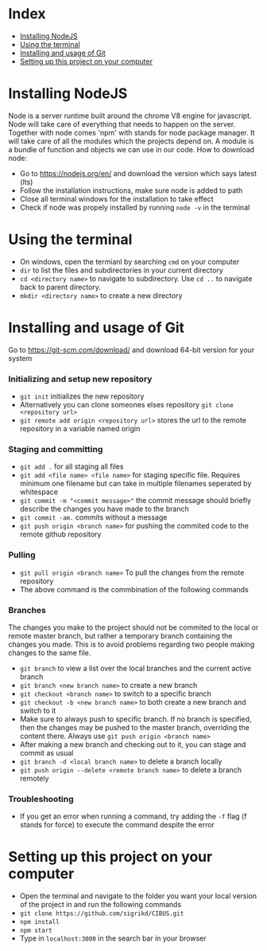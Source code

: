 
# Index
* [Installing NodeJS](#Installing-NodeJS)
* [Using the terminal](#Using-the-terminal)
* [Installing and usage of Git](#Installing-and-usage-of-Git)
* [Setting up this project on your computer](#Setting-u-pthis-project-on-your-computer)

# Installing NodeJS
Node is a server runtime built around the chrome V8 engine for javascript. Node will take care of everything that needs to happen on the server. Together with node comes 'npm' with stands for node package manager. It will take care of all the modules which the projects depend on. A module is a bundle of function and objects we can use in our code. 
How to download node:
* Go to https://nodejs.org/en/ and download the version which says latest (lts)
* Follow the installation instructions, make sure node is added to path
* Close all terminal windows for the installation to take effect
* Check if node was propely installed by running `node -v` in the terminal

# Using the terminal
* On windows, open the termianl by searching `cmd` on your computer
* `dir` to list the files and subdirectories in your current directory
* `cd <directory name>` to navigate to subdirectory. Use `cd ..` to navigate back to parent directory.
* `mkdir <directory name>` to create a new directory

# Installing and usage of Git
Go to https://git-scm.com/download/ and download 64-bit version for your system
### Initializing and setup new repository
* `git init` initializes the new repository
* Alternatively you can clone someones elses repository `git clone <repository url>`  
* `git remote add origin <repository url>` stores the url to the remote repository in a variable named origin

### Staging and committing
* `git add .`  for all staging all files
* `git add <file name> <file name>` for staging specific file. Requires minimum one filename but can take in multiple filenames seperated by whitespace
* `git commit -m "<commit message>"` the commit message should briefly describe the changes you have made to the branch
* `git commit -am.` commits without a message 
* `git push origin <branch name>` for pushing the commited code to the remote github repository

### Pulling 
* `git pull origin <branch name>` To pull the changes from the remote repository
* The above command is the commbination of the following commands


### Branches
The changes you make to the project should not be commited to the local or remote master branch, but rather a temporary branch containing the changes you made. This is to avoid problems regarding two people making changes to the same file.
* `git branch` to view a list over the local branches and the current active branch
* `git branch <new branch name>` to create a new branch 
* `git checkout <branch name>` to switch to a specific branch
* `git checkout -b <new branch name>` to both create a new branch and switch to it
* Make sure to always push to specific branch. If no branch is specified, then the changes may be pushed to the master branch, overriding the content there. Always use `git push origin <branch name>`
* After making a new branch and checking out to it, you can stage and commit as usual
* `git branch -d <local branch name>` to delete a branch locally
* `git push origin --delete <remote branch name>` to delete a branch remotely

### Troubleshooting
* If you get an error when running a command, try adding the `-f` flag (f stands for force) to execute the command despite the error

# Setting up this project on your computer
* Open the terminal and navigate to the folder you want your local version of the project in and run the following commands
* `git clone https://github.com/sigrikd/CIBUS.git`
* `npm install`
* `npm start`
* Type in `localhost:3000` in the search bar in your browser




